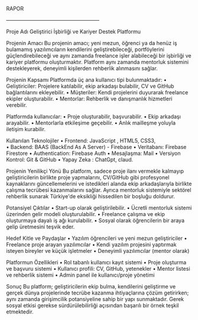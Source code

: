 RAPOR

——————————————————

Proje Adı
Geliştirici İşbirliği ve Kariyer Destek Platformu

Projenin Amacı
Bu projenin amacı; yeni mezun, öğrenci ya da henüz iş bulamamış yazılımcıların kendilerini geliştirebileceği, portföylerini güçlendirebileceği ve aynı zamanda freelance işler alabileceği bir
işbirliği ve kariyer platformu oluşturmaktır. Platform aynı zamanda mentorluk sistemini destekleyerek, deneyimli kişilerden rehberlik alınmasını sağlar.

Projenin Kapsamı
Platformda üç ana kullanıcı tipi bulunmaktadır:
	•	Geliştiriciler: Projelere katılabilir, ekip arkadaşı bulabilir, CV ve GitHub bağlantılarını ekleyebilir.
	•	Müşteriler: Kendi projelerini duyurarak freelance ekipler oluşturabilir.
	•	Mentorlar: Rehberlik ve danışmanlık hizmetleri verebilir.
 
Platformda kullanıcılar:
	•	Proje oluşturabilir, başvurabilir.
	•	Ekip arkadaşı arayabilir.
	•	Mentorlarla etkileşime geçebilir.
	•	Anlık mailleşme yoluyla iletişim kurabilir.

Kullanılan Teknolojiler
	•	Frontend: JavaScript , HTML5, CSS3,  
	•	Backend: BAAS (BackEnd As A Server) - Firebase
	•	Veritabanı: Firebase Firestore
	•	Authentication: Firebase Auth
	•	Mesajlaşma: Mail
	•	Versiyon Kontrol: Git & GitHub
	•	Yapay Zeka : ChatGpt, claud.
 
Projenin Yenilikçi Yönü
Bu platform, sadece proje ilanı vermekle kalmayıp geliştiricilerin birlikte proje yapmalarını, CV/GitHub gibi profesyonel kaynaklarını güncellemelerini ve istedikleri alanda ekip arkadaşlarıyla birlikte çalışma 
tecrübesi kazanmalarını  sağlar. Ayrıca mentorluk sistemiyle sektörel rehberlik sunarak Türkiye'de eksikliği hissedilen bir boşluğu doldurur.

Potansiyel Çıktılar
	•	Start-up olarak geliştirilebilir.
	•	Ücretli mentorluk sistemi üzerinden gelir modeli oluşturulabilir.
	•	Freelance çalışma ve ekip oluşturmaya dayalı iş ağı kurulabilir.
	•	Sosyal olarak öğrencilerin bir araya gelip üretmesini teşvik eder.

Hedef Kitle ve Paydaşlar
	•	Yazılım öğrencileri ve yeni mezun geliştiriciler
	•	Freelance proje arayan yazılımcılar
	•	Kendi yazılım projesini yaptırmak isteyen bireyler ve küçük işletmeler
	•	Deneyimli yazılımcılar (mentor olarak)

Platformun Özellikleri
	•	Rol tabanlı kullanıcı kayıt sistemi
	•	Proje oluşturma ve başvuru sistemi
	•	Kullanıcı profili: CV, GitHub, yetenekler
	•	Mentor listesi ve rehberlik sistemi
	•	Admin panel ile kullanıcı/proje yönetimi
 
Sonuç
Bu platform; geliştiricilerin ekip bulma, kendilerini geliştirme ve gerçek dünya projelerinde tecrübe kazanma ihtiyaçlarına çözüm getirirken; aynı zamanda girişimcilik 
potansiyeline sahip bir yapı sunmaktadır. Gerek sosyal etkisi gerekse sürdürülebilirliği açısından başarılı bir örnek teşkil etmektedir.
